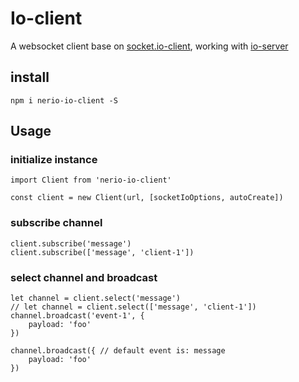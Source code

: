 # Io-client

A websocket client base on [socket.io-client](https://github.com/socketio/socket.io-client), working with [io-server](https://github.com/CaoJiayuan/io-server)

## install
```npm i nerio-io-client -S```

## Usage

### initialize instance

```ecmascript 6
import Client from 'nerio-io-client'

const client = new Client(url, [socketIoOptions, autoCreate])
```

### subscribe channel 

```ecmascript 6
client.subscribe('message')
client.subscribe(['message', 'client-1'])
```

### select channel and broadcast
```ecmascript 6
let channel = client.select('message')
// let channel = client.select(['message', 'client-1'])
channel.broadcast('event-1', {
    payload: 'foo'
})

channel.broadcast({ // default event is: message
    payload: 'foo'
})

```
